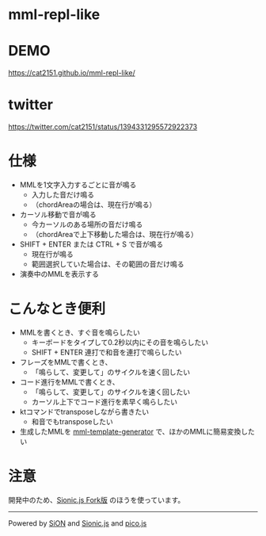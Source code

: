 # mml-repl-like

# DEMO
https://cat2151.github.io/mml-repl-like/

# twitter
https://twitter.com/cat2151/status/1394331295572922373

# 仕様
- MMLを1文字入力するごとに音が鳴る
  - 入力した音だけ鳴る
  - （chordAreaの場合は、現在行が鳴る）
- カーソル移動で音が鳴る
  - 今カーソルのある場所の音だけ鳴る
  - （chordAreaで上下移動した場合は、現在行が鳴る）
- SHIFT + ENTER または CTRL + S で音が鳴る
  - 現在行が鳴る
  - 範囲選択していた場合は、その範囲の音だけ鳴る
- 演奏中のMMLを表示する

# こんなとき便利
- MMLを書くとき、すぐ音を鳴らしたい
  - キーボードをタイプして0.2秒以内にその音を鳴らしたい
  - SHIFT + ENTER 連打で和音を連打で鳴らしたい
- フレーズをMMLで書くとき、
  - 「鳴らして、変更して」のサイクルを速く回したい
- コード進行をMMLで書くとき、
  - 「鳴らして、変更して」のサイクルを速く回したい
  - カーソル上下でコード進行を素早く鳴らしたい
- ktコマンドでtransposeしながら書きたい
  - 和音でもtransposeしたい
- 生成したMMLを [mml-template-generator](https://cat2151.github.io/mml-template-generator/) で、ほかのMMLに簡易変換したい

# 注意
開発中のため、[Sionic.js Fork版](https://github.com/cat2151/sionicjs/) のほうを使っています。

---
Powered by [SiON](https://github.com/keim/SiON)
and [Sionic.js](https://github.com/minipop/sionicjs/)
and [pico.js](https://github.com/mohayonao/pico.js/)
